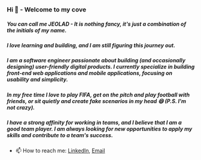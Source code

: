 ### Hi 👋 - Welcome to my cove
##### You can call me JEOLAD - It is nothing fancy, it's just a combination of the initials of my name.
##### I love learning and building, and I am still figuring this journey out. 
##### I am a software engineer passionate about building (and occasionally designing) user-friendly digital products. I currently specialize in building front-end web applications and mobile applications, focusing on usability and simplicity.
##### In my free time I love to play FIFA, get on the pitch and play football with friends, or sit quietly and create fake scenarios in my head 😄 (P.S. I'm not crazy).
##### I have a strong affinity for working in teams, and I believe that I am a good team player. I am always looking for new opportunities to apply my skills and contribute to a team's success.

- 📫 How to reach me: [LinkedIn](https://www.linkedin.com/in/jeolad/), [Email](mailto:jesseoluwapelumi01@gmail.com)

<!--
**Jessepelumi/Jessepelumi** is a ✨ _special_ ✨ repository because its `README.md` (this file) appears on your GitHub profile.

Here are some ideas to get you started:

- 🔭 I’m currently working on ...
- 🌱 I’m currently learning ...
- 👯 I’m looking to collaborate on ...
- 🤔 I’m looking for help with ...
- 💬 Ask me about ...
- 📫 How to reach me: ...
- 😄 Pronouns: ...
- ⚡ Fun fact: ...
-->
